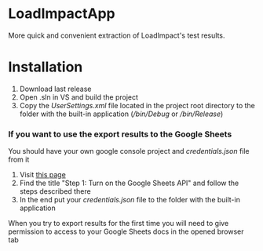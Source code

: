 # LoadImpactApp
More quick and convenient extraction of LoadImpact's test results.


# Installation
1. Download last release
2. Open .sln in VS and build the project
3. Copy the *UserSettings.xml* file located in the project root directory to the folder with the built-in application (*/bin/Debug* or */bin/Release*)

### If you want to use the export results to the Google Sheets
You should have your own google console project and *credentials.json* file from it
1. Visit [this page](https://developers.google.com/sheets/api/quickstart/dotnet)
2. Find the title "Step 1: Turn on the Google Sheets API" and follow the steps described there
3. In the end put your *credentials.json* file to the folder with the built-in application

When you try to export results for the first time you will need to give permission to access to your Google Sheets docs in the opened browser tab
